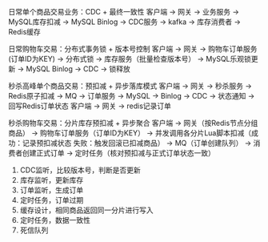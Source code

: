 日常单个商品交易业务：CDC + 最终一致性
客户端 -> 网关 -> 业务服务 -> MySQL库存扣减 -> MySQL Binlog -> CDC服务 -> kafka -> 库存消费者 -> Redis缓存

日常购物车交易：分布式事务锁 + 版本号控制
客户端 -> 网关 -> 购物车订单服务(订单ID为KEY) -> 分布式锁 -> 库存服务（批量检查版本号） -> MySQL乐观锁更新 -> MySQL Binlog -> CDC -> 锁释放

秒杀高峰单个商品交易：预扣减 + 异步落库模式
客户端 -> 网关 -> 秒杀服务 -> Redis原子扣减 -> MQ -> 订单服务 -> MySQL -> Binlog -> CDC -> 状态通知 -> 回写Redis订单状态
客户端 -> 网关 -> redis记录订单

秒杀购物车交易：分片库存预扣减 + 异步聚合
客户端 -> 网关（按Redis节点分组商品） -> 购物车订单服务（订单ID为KEY） -> 并发调用各分片Lua脚本扣减（成功：记录预扣减状态 失败：触发回滚已扣减商品） -> MQ（订单创建队列） -> 消费者创建正式订单 -> 定时任务（核对预扣减与正式订单状态一致）


1. CDC监听，比较版本号，判断是否更新
2. 库存监听，更新库存
3. 订单监听，生成订单
4. 定时任务，订单过期
5. 缓存设计，相同商品返回同一分片进行写入
6. 定时任务，数据一致性
7. 死信队列